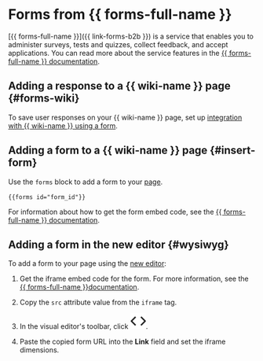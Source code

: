 # Forms from {{ forms-full-name }}

[{{ forms-full-name }}]({{ link-forms-b2b }}) is a service that enables you to administer surveys, tests and quizzes, collect feedback, and accept applications. You can read more about the service features in the [{{ forms-full-name }} documentation](../../forms/).

## Adding a response to a {{ wiki-name }} page {#forms-wiki}

To save user responses on your {{ wiki-name }} page, set up [integration with {{ wiki-name }} using a form](../../forms/send-wiki.md).

## Adding a form to a {{ wiki-name }} page {#insert-form}

Use the `forms` block to add a form to your [page](../pages-types.md#page).

```
{{forms id="form_id"}}
```

For information about how to get the form embed code, see the [{{ forms-full-name }} documentation](../../forms/publish#section_xvx_g2c_tbb).

## Adding a form in the new editor {#wysiwyg}

To add a form to your page using the [new editor](../pages-types.md#wysiwyg):

1. Get the iframe embed code for the form. For more information, see the [{{ forms-full-name }}documentation](../../forms/publish.md#section_c21_gdb_42b).

1. Copy the `src` attribute value from the `iframe` tag.

1. In the visual editor's toolbar, click ![](../../_assets/wiki/svg/wysiwyg/iframe.svg).

1. Paste the copied form URL into the **Link** field and set the iframe dimensions.